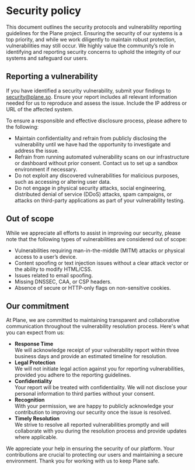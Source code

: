 # Security policy
This document outlines the security protocols and vulnerability reporting guidelines for the Plane project. Ensuring the security of our systems is a top priority, and while we work diligently to maintain robust protection, vulnerabilities may still occur. We highly value the community’s role in identifying and reporting security concerns to uphold the integrity of our systems and safeguard our users.

## Reporting a vulnerability
If you have identified a security vulnerability, submit your findings to [security@plane.so](mailto:security@plane.so). 
Ensure your report includes all relevant information needed for us to reproduce and assess the issue. Include the IP address or URL of the affected system.

To ensure a responsible and effective disclosure process, please adhere to the following:

- Maintain confidentiality and refrain from publicly disclosing the vulnerability until we have had the opportunity to investigate and address the issue.
- Refrain from running automated vulnerability scans on our infrastructure or dashboard without prior consent. Contact us to set up a sandbox environment if necessary.
- Do not exploit any discovered vulnerabilities for malicious purposes, such as accessing or altering user data.
- Do not engage in physical security attacks, social engineering, distributed denial of service (DDoS) attacks, spam campaigns, or attacks on third-party applications as part of your vulnerability testing.

## Out of scope
While we appreciate all efforts to assist in improving our security, please note that the following types of vulnerabilities are considered out of scope:

- Vulnerabilities requiring man-in-the-middle (MITM) attacks or physical access to a user’s device.
- Content spoofing or text injection issues without a clear attack vector or the ability to modify HTML/CSS.
- Issues related to email spoofing.
- Missing DNSSEC, CAA, or CSP headers.
- Absence of secure or HTTP-only flags on non-sensitive cookies.

## Our commitment

At Plane, we are committed to maintaining transparent and collaborative communication throughout the vulnerability resolution process. Here's what you can expect from us:

- **Response Time** <br/>
We will acknowledge receipt of your vulnerability report within three business days and provide an estimated timeline for resolution.
- **Legal Protection** <br/>
We will not initiate legal action against you for reporting vulnerabilities, provided you adhere to the reporting guidelines.
- **Confidentiality** <br/>
Your report will be treated with confidentiality. We will not disclose your personal information to third parties without your consent.
- **Recognition** <br/>
With your permission, we are happy to publicly acknowledge your contribution to improving our security once the issue is resolved.
- **Timely Resolution** <br/>
We strive to resolve all reported vulnerabilities promptly and will collaborate with you during the resolution process and provide updates where applicable.

We appreciate your help in ensuring the security of our platform. Your contributions are crucial to protecting our users and maintaining a secure environment. Thank you for working with us to keep Plane safe.